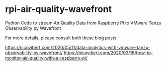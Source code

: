 # rpi-air-quality-wavefront
Python Code to stream Air Quality Data from Raspberry Pi to VMware Tanzu Observability by Wavefront

For more details, please consult both these blog posts:

https://nicovibert.com/2020/05/11/data-analytics-with-vmware-tanzu-observability-by-wavefront/
https://nicovibert.com/2020/03/16/how-to-monitor-air-quality-with-a-raspberry-pi/
